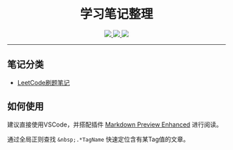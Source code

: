 <div align="center">
<h1>学习笔记整理</h1>
<a href="https://github.com/lxy1152/Notes">
<img src="https://img.shields.io/badge/github-Notes--master-blue"/>
</a>
<a href="https://github.com/lxy1152/Notes/tree/master/LeetCode">
<img src="https://img.shields.io/badge/LeetCode-%E5%88%B7%E9%A2%98%E7%AC%94%E8%AE%B0-yellow"/>
</a>
<img src="https://img.shields.io/badge/java-1.8-green">
</div>

---

## 笔记分类

* [LeetCode刷题笔记](https://github.com/lxy1152/Notes/tree/master/LeetCode)

## 如何使用

建议直接使用VSCode，并搭配插件 [Markdown Preview Enhanced](https://github.com/shd101wyy/vscode-markdown-preview-enhanced) 进行阅读。

通过全局正则查找 `&nbsp;.*TagName` 快速定位含有某Tag值的文章。
